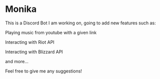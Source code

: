 # Monika

This is a Discord Bot I am working on, going to add new features such as:

Playing music from youtube with a given link

Interacting with Riot API

Interacting with Blizzard API

and more...


Feel free to give me any suggestions!
